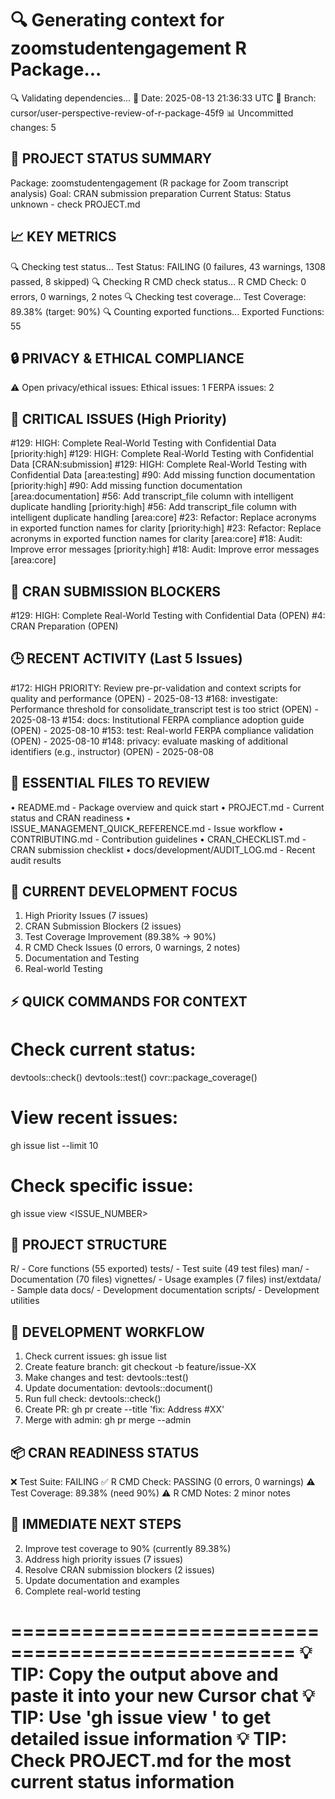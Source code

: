 🔍 Generating context for zoomstudentengagement R Package...
==================================================
🔍 Validating dependencies...
📅 Date: 2025-08-13 21:36:33 UTC
🌿 Branch: cursor/user-perspective-review-of-r-package-45f9
📊 Uncommitted changes: 5

🎯 PROJECT STATUS SUMMARY
------------------------
Package: zoomstudentengagement (R package for Zoom transcript analysis)
Goal: CRAN submission preparation
Current Status: Status unknown - check PROJECT.md

📈 KEY METRICS
-------------
🔍 Checking test status...
Test Status: FAILING (0 failures, 43 warnings, 1308 passed, 8 skipped)
🔍 Checking R CMD check status...
R CMD Check: 0 errors, 0 warnings, 2 notes
🔍 Checking test coverage...
Test Coverage: 89.38% (target: 90%)
🔍 Counting exported functions...
Exported Functions: 55

🔒 PRIVACY & ETHICAL COMPLIANCE
-----------------------------
⚠️  Open privacy/ethical issues:
   Ethical issues: 1
   FERPA issues: 2

🚨 CRITICAL ISSUES (High Priority)
--------------------------------
#129: HIGH: Complete Real-World Testing with Confidential Data [priority:high]
#129: HIGH: Complete Real-World Testing with Confidential Data [CRAN:submission]
#129: HIGH: Complete Real-World Testing with Confidential Data [area:testing]
#90: Add missing function documentation [priority:high]
#90: Add missing function documentation [area:documentation]
#56: Add transcript_file column with intelligent duplicate handling [priority:high]
#56: Add transcript_file column with intelligent duplicate handling [area:core]
#23: Refactor: Replace acronyms in exported function names for clarity [priority:high]
#23: Refactor: Replace acronyms in exported function names for clarity [area:core]
#18: Audit: Improve error messages [priority:high]
#18: Audit: Improve error messages [area:core]

🎯 CRAN SUBMISSION BLOCKERS
--------------------------
#129: HIGH: Complete Real-World Testing with Confidential Data (OPEN)
#4: CRAN Preparation (OPEN)

🕒 RECENT ACTIVITY (Last 5 Issues)
--------------------------------
#172: HIGH PRIORITY: Review pre-pr-validation and context scripts for quality and performance (OPEN) - 2025-08-13
#168: investigate: Performance threshold for consolidate_transcript test is too strict (OPEN) - 2025-08-13
#154: docs: Institutional FERPA compliance adoption guide (OPEN) - 2025-08-10
#153: test: Real-world FERPA compliance validation (OPEN) - 2025-08-10
#148: privacy: evaluate masking of additional identifiers (e.g., instructor) (OPEN) - 2025-08-08

📁 ESSENTIAL FILES TO REVIEW
---------------------------
• README.md - Package overview and quick start
• PROJECT.md - Current status and CRAN readiness
• ISSUE_MANAGEMENT_QUICK_REFERENCE.md - Issue workflow
• CONTRIBUTING.md - Contribution guidelines
• CRAN_CHECKLIST.md - CRAN submission checklist
• docs/development/AUDIT_LOG.md - Recent audit results

🎯 CURRENT DEVELOPMENT FOCUS
---------------------------
1. High Priority Issues (7 issues)
2. CRAN Submission Blockers (2 issues)
3. Test Coverage Improvement (89.38% → 90%)
4. R CMD Check Issues (0 errors, 0 warnings, 2 notes)
5. Documentation and Testing
6. Real-world Testing

⚡ QUICK COMMANDS FOR CONTEXT
---------------------------
# Check current status:
devtools::check()
devtools::test()
covr::package_coverage()

# View recent issues:
gh issue list --limit 10

# Check specific issue:
gh issue view <ISSUE_NUMBER>

📂 PROJECT STRUCTURE
-------------------
R/ - Core functions (55 exported)
tests/ - Test suite (49 test files)
man/ - Documentation (70 files)
vignettes/ - Usage examples (7 files)
inst/extdata/ - Sample data
docs/ - Development documentation
scripts/ - Development utilities

🔄 DEVELOPMENT WORKFLOW
---------------------
1. Check current issues: gh issue list
2. Create feature branch: git checkout -b feature/issue-XX
3. Make changes and test: devtools::test()
4. Update documentation: devtools::document()
5. Run full check: devtools::check()
6. Create PR: gh pr create --title 'fix: Address #XX'
7. Merge with admin: gh pr merge --admin

📦 CRAN READINESS STATUS
----------------------
❌ Test Suite: FAILING
✅ R CMD Check: PASSING (0 errors, 0 warnings)
⚠️  Test Coverage: 89.38% (need 90%)
⚠️  R CMD Notes: 2 minor notes

🎯 IMMEDIATE NEXT STEPS
---------------------
2. Improve test coverage to 90% (currently 89.38%)
3. Address high priority issues (7 issues)
4. Resolve CRAN submission blockers (2 issues)
5. Update documentation and examples
6. Complete real-world testing

==================================================
💡 TIP: Copy the output above and paste it into your new Cursor chat
💡 TIP: Use 'gh issue view <NUMBER>' to get detailed issue information
💡 TIP: Check PROJECT.md for the most current status information
==================================================
